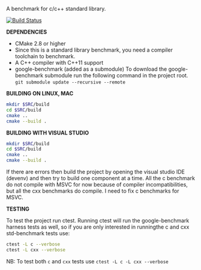 A benchmark for c/c++ standard library.

[![Build
Status](https://travis-ci.org/hiraditya/std-benchmark.svg?branch=master)](https://travis-ci.org/hiraditya/std-benchmark)

**DEPENDENCIES**
- CMake 2.8 or higher
- Since this is a standard library benchmark, you need a compiler toolchain to benchmark.
- A C++ compiler with C++11 support
- google-benchmark (added as a submodule)
        To download the google-benchmark submodule run the following command in the project root.
        `git submodule update --recursive --remote`

**BUILDING ON LINUX, MAC**
```sh
mkdir $SRC/build
cd $SRC/build
cmake ..
cmake --build .
```

**BUILDING WITH VISUAL STUDIO**
```sh
mkdir $SRC/build
cd $SRC/build
cmake ..
cmake --build .
```

If there are errors then build the project by opening the visual studio IDE (devenv)
and then try to build one component at a time.
All the c benchmark do not compile with MSVC for now because of compiler incompatibilities,
but all the cxx benchmarks do compile. I need to fix c benchmarks for MSVC.

**TESTING**

To test the project run ctest. Running ctest will run the google-benchmark harness tests
as well, so if you are only interested in runningthe c and cxx std-benchmark tests use:

```sh
ctest -L c --verbose
ctest -L cxx --verbose
```

NB: To test both `c` and `cxx` tests use `ctest -L c -L cxx --verbose`

